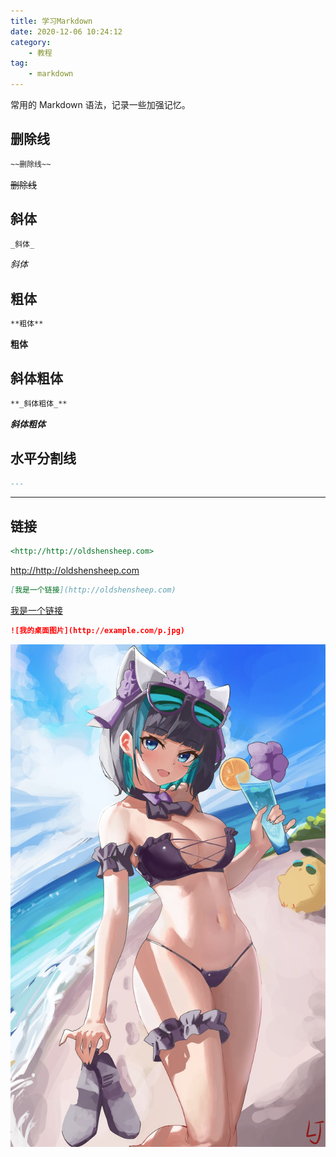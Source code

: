 ```yaml
---
title: 学习Markdown
date: 2020-12-06 10:24:12
category:
    - 教程
tag:
    - markdown
---
```


常用的 Markdown 语法，记录一些加强记忆。

<!-- more -->

## 删除线

```markdown
~~删除线~~
```

~~删除线~~

## 斜体

```markdown
_斜体_
```

_斜体_

## 粗体

```markdown
**粗体**
```

**粗体**

## 斜体粗体

```markdown
**_斜体粗体_**
```

**_斜体粗体_**

## 水平分割线

```markdown
---
```

---

## 链接

```markdown
<http://http://oldshensheep.com>
```

<http://http://oldshensheep.com>

```markdown
[我是一个链接](http://oldshensheep.com)
```

[我是一个链接](http://oldshensheep.com)

```markdown
![我的桌面图片](http://example.com/p.jpg)
```

![2560x1600](./images/20210504233348563_5517.jpg)
